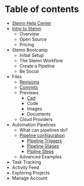 # Table of contents

* [Stemn Help Center](README.md)
* [Intro to Stemn](intro-to-stemn/README.md)
  * Overview
  * Open Source
  * Pricing
* Stemn Bootcamp
  * Initial Setup
  * The Stemn Workflow
  * Create a Pipeline
  * Be Social
* Files
  * [Revisions](untitled/file-revisions-and-commits.md)
  * [Commits](untitled/commits.md)
  * Previews
    * [Cad](untitled/file-previews/cad.md)
    * Code
    * Images
    * Documents
  * Cloud Providers
* Automation Pipelines
  * What can pipelines do?
  * [Pipeline configuration](automation-pipelines/pipeline-configuration/README.md)
    * [Pipeline Triggers](automation-pipelines/pipeline-configuration/pipeline-triggers.md)
    * [Pipeline Stages](automation-pipelines/pipeline-configuration/pipeline-stages.md)
    * [Pipline Steps](automation-pipelines/pipeline-configuration/pipline-steps.md)
  * Advanced Examples
* Task Tracking
* Activity Feed
* Exploring Projects
* Manage Account

